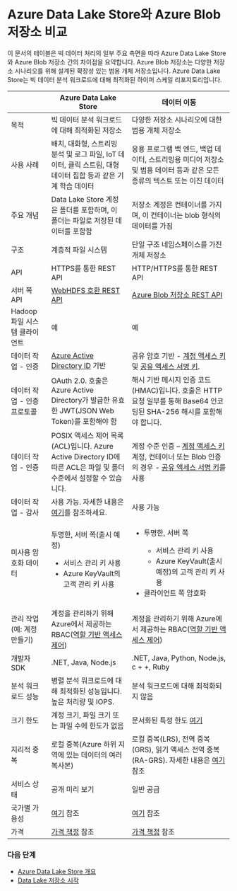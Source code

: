 <properties
   pageTitle="Azure Storage Blob과 Azure Data Lake Store 비교 | Microsoft Azure"
   description="Azure Storage Blob과 Azure Data Lake Store 비교"
   services="data-lake-store"
   documentationCenter=""
   authors="nitinme"
   manager="jhubbard"
   editor="cgronlun"/>

<tags
   ms.service="data-lake-store"
   ms.devlang="na"
   ms.topic="article"
   ms.tgt_pltfrm="na"
   ms.workload="big-data"
   ms.date="08/15/2016"
   ms.author="nitinme"/>

# Azure Data Lake Store와 Azure Blob 저장소 비교

이 문서의 테이블은 빅 데이터 처리의 일부 주요 측면을 따라 Azure Data Lake Store와 Azure Blob 저장소 간의 차이점을 요약합니다. Azure Blob 저장소는 다양한 저장소 시나리오를 위해 설계된 확장성 있는 범용 개체 저장소입니다. Azure Data Lake Store는 빅 데이터 분석 워크로드에 대해 최적화된 하이퍼 스케일 리포지토리입니다.

| | Azure Data Lake Store | 데이터 이동 |
|----|-----------------------|--------------------|
| 목적 | 빅 데이터 분석 워크로드에 대해 최적화된 저장소 | 다양한 저장소 시나리오에 대한 범용 개체 저장소 |
| 사용 사례 | 배치, 대화형, 스트리밍 분석 및 로그 파일, IoT 데이터, 클릭 스트림, 대형 데이터 집합 등과 같은 기계 학습 데이터 | 응용 프로그램 백 엔드, 백업 데이터, 스트리밍용 미디어 저장소 및 범용 데이터 등과 같은 모든 종류의 텍스트 또는 이진 데이터 |
| 주요 개념 | Data Lake Store 계정은 폴더를 포함하며, 이 폴더는 파일로 저장된 데이터를 포함함 | 저장소 계정은 컨테이너를 가지며, 이 컨테이너는 blob 형식의 데이터를 가짐 |
| 구조 | 계층적 파일 시스템 | 단일 구조 네임스페이스를 가진 개체 저장소 |
| API | HTTPS를 통한 REST API | HTTP/HTTPS를 통한 REST API |
| 서버 쪽 API | [WebHDFS 호환 REST API](https://msdn.microsoft.com/library/azure/mt693424.aspx) | [Azure Blob 저장소 REST API](https://msdn.microsoft.com/library/azure/dd135733.aspx) |
| Hadoop 파일 시스템 클라이언트 | 예 | 예 |
| 데이터 작업 - 인증 | [Azure Active Directory ID](../active-directory/active-directory-authentication-scenarios.md) 기반 | 공유 암호 기반 - [계정 액세스 키](../storage/storage-create-storage-account.md#manage-your-storage-account) 및 [공유 액세스 서명 키](../storage/storage-dotnet-shared-access-signature-part-1.md). |
| 데이터 작업 - 인증 프로토콜 | OAuth 2.0. 호출은 Azure Active Directory가 발급한 유효한 JWT(JSON Web Token)를 포함해야 함 | 해시 기반 메시지 인증 코드(HMAC)입니다. 호출은 HTTP 요청 일부를 통해 Base64 인코딩된 SHA-256 해시를 포함해야 합니다. |
| 데이터 작업 - 인증 | POSIX 액세스 제어 목록(ACL)입니다. Azure Active Directory ID에 따른 ACL은 파일 및 폴더 수준에서 설정할 수 있습니다. | 계정 수준 인증 – [계정 액세스 키](../storage/storage-create-storage-account.md#manage-your-storage-account)<br>계정, 컨테이너 또는 Blob 인증의 경우 - [공유 액세스 서명 키](../storage/storage-dotnet-shared-access-signature-part-1.md)를 사용 |
| 데이터 작업 - 감사 | 사용 가능. 자세한 내용은 [여기](data-lake-store-diagnostic-logs.md)를 참조하세요. | 사용 가능 |
| 미사용 암호화 데이터 | 투명한, 서버 쪽(출시 예정)<ul><li>서비스 관리 키 사용</li><li>Azure KeyVault의 고객 관리 키 사용</li></ul>| <ul><li>투명한, 서버 쪽</li> <ul><li>서비스 관리 키 사용</li><li>Azure KeyVault(출시 예정)의 고객 관리 키 사용</li></ul><li>클라이언트 쪽 암호화</li></ul> |
| 관리 작업(예: 계정 만들기) | 계정을 관리하기 위해 Azure에서 제공하는 RBAC([역할 기반 액세스 제어](../active-directory/role-based-access-control-what-is.md)) | 계정을 관리하기 위해 Azure에서 제공하는 RBAC([역할 기반 액세스 제어](../active-directory/role-based-access-control-what-is.md)) |
| 개발자 SDK | .NET, Java, Node.js | .NET, Java, Python, Node.js, c + +, Ruby |
| 분석 워크로드 성능 | 병렬 분석 워크로드에 대해 최적화된 성능입니다. 높은 처리량 및 IOPS. | 분석 워크로드에 대해 최적화되지 않음 |
| 크기 한도 | 계정 크기, 파일 크기 또는 파일 수에 한도가 없음 | 문서화된 특정 한도 [여기](../azure-subscription-service-limits.md#storage-limits) |
| 지리적 중복 | 로컬 중복(Azure 하위 지역에 있는 데이터의 여러 복사본) | 로컬 중복(LRS), 전역 중복(GRS), 읽기 액세스 전역 중복(RA-GRS). 자세한 내용은 [여기](../storage/storage-redundancy.md) 참조 |
| 서비스 상태 | 공개 미리 보기 | 일반 공급 |
| 국가별 가용성 | [여기](https://azure.microsoft.com/regions/#services) 참조| [여기](https://azure.microsoft.com/regions/#services) 참조 |
| 가격 | [가격 책정](https://azure.microsoft.com/pricing/details/data-lake-store/) 참조| [가격 책정](https://azure.microsoft.com/pricing/details/storage/) 참조 |

### 다음 단계

- [Azure Data Lake Store 개요](data-lake-store-overview.md)
- [Data Lake 저장소 시작](data-lake-store-get-started-portal.md)

<!---HONumber=AcomDC_0914_2016-->